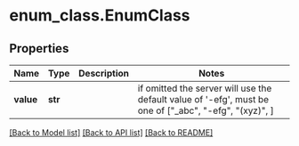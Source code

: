 # enum_class.EnumClass

## Properties
Name | Type | Description | Notes
------------ | ------------- | ------------- | -------------
**value** | **str** |  |  if omitted the server will use the default value of '-efg',  must be one of ["_abc", "-efg", "(xyz)", ]

[[Back to Model list]](../README.md#documentation-for-models) [[Back to API list]](../README.md#documentation-for-api-endpoints) [[Back to README]](../README.md)


